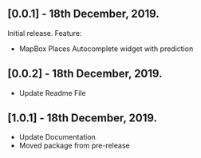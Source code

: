 ## [0.0.1] - 18th December, 2019.

Initial release.
Feature:
- MapBox Places Autocomplete widget with prediction

## [0.0.2] - 18th December, 2019.
- Update Readme File

## [1.0.1] - 18th December, 2019.
- Update Documentation
- Moved package from pre-release